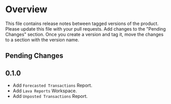 # Overview

This file contains release notes between tagged versions of the product. Please update this file with your pull
requests. Add changes to the "Pending Changes" section. Once you create a version and tag it, move the changes
to a section with the version name.

## Pending Changes

## 0.1.0

* Add `Forecasted Transactions` Report.
* Add `Lava Reports` Workspace.
* Add `Unposted Transactions` Report.